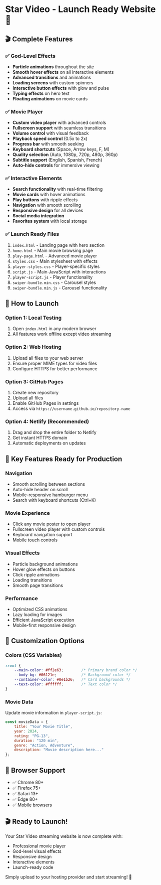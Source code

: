 # Star Video - Launch Ready Website 🚀

## 🎬 Complete Features

### ✅ God-Level Effects
- **Particle animations** throughout the site
- **Smooth hover effects** on all interactive elements
- **Advanced transitions** and animations
- **Loading screens** with custom spinners
- **Interactive button effects** with glow and pulse
- **Typing effects** on hero text
- **Floating animations** on movie cards

### ✅ Movie Player
- **Custom video player** with advanced controls
- **Fullscreen support** with seamless transitions
- **Volume control** with visual feedback
- **Playback speed control** (0.5x to 2x)
- **Progress bar** with smooth seeking
- **Keyboard shortcuts** (Space, Arrow keys, F, M)
- **Quality selection** (Auto, 1080p, 720p, 480p, 360p)
- **Subtitle support** (English, Spanish, French)
- **Auto-hide controls** for immersive viewing

### ✅ Interactive Elements
- **Search functionality** with real-time filtering
- **Movie cards** with hover animations
- **Play buttons** with ripple effects
- **Navigation** with smooth scrolling
- **Responsive design** for all devices
- **Social media integration**
- **Favorites system** with local storage

### ✅ Launch Ready Files
1. `index.html` - Landing page with hero section
2. `home.html` - Main movie browsing page
3. `play-page.html` - Advanced movie player
4. `styles.css` - Main stylesheet with effects
5. `player-styles.css` - Player-specific styles
6. `script.js` - Main JavaScript with interactions
7. `player-script.js` - Player functionality
8. `swiper-bundle.min.css` - Carousel styles
9. `swiper-bundle.min.js` - Carousel functionality

## 🚀 How to Launch

### Option 1: Local Testing
1. Open `index.html` in any modern browser
2. All features work offline except video streaming

### Option 2: Web Hosting
1. Upload all files to your web server
2. Ensure proper MIME types for video files
3. Configure HTTPS for better performance

### Option 3: GitHub Pages
1. Create new repository
2. Upload all files
3. Enable GitHub Pages in settings
4. Access via `https://username.github.io/repository-name`

### Option 4: Netlify (Recommended)
1. Drag and drop the entire folder to Netlify
2. Get instant HTTPS domain
3. Automatic deployments on updates

## 🎯 Key Features Ready for Production

### Navigation
- Smooth scrolling between sections
- Auto-hide header on scroll
- Mobile-responsive hamburger menu
- Search with keyboard shortcuts (Ctrl+K)

### Movie Experience
- Click any movie poster to open player
- Fullscreen video player with custom controls
- Keyboard navigation support
- Mobile touch controls

### Visual Effects
- Particle background animations
- Hover glow effects on buttons
- Click ripple animations
- Loading transitions
- Smooth page transitions

### Performance
- Optimized CSS animations
- Lazy loading for images
- Efficient JavaScript execution
- Mobile-first responsive design

## 🔧 Customization Options

### Colors (CSS Variables)
```css
:root {
    --main-color: #ff2e63;        /* Primary brand color */
    --body-bg: #06121e;           /* Background color */
    --container-color: #0e1b26;   /* Card backgrounds */
    --text-color: #ffffff;        /* Text color */
}
```

### Movie Data
Update movie information in `player-script.js`:
```javascript
const movieData = {
    title: "Your Movie Title",
    year: 2024,
    rating: "PG-13",
    duration: "120 min",
    genre: "Action, Adventure",
    description: "Movie description here..."
};
```

## 📱 Browser Support
- ✅ Chrome 80+
- ✅ Firefox 75+
- ✅ Safari 13+
- ✅ Edge 80+
- ✅ Mobile browsers

## 🎬 Ready to Launch!
Your Star Video streaming website is now complete with:
- Professional movie player
- God-level visual effects
- Responsive design
- Interactive elements
- Launch-ready code

Simply upload to your hosting provider and start streaming! 🚀